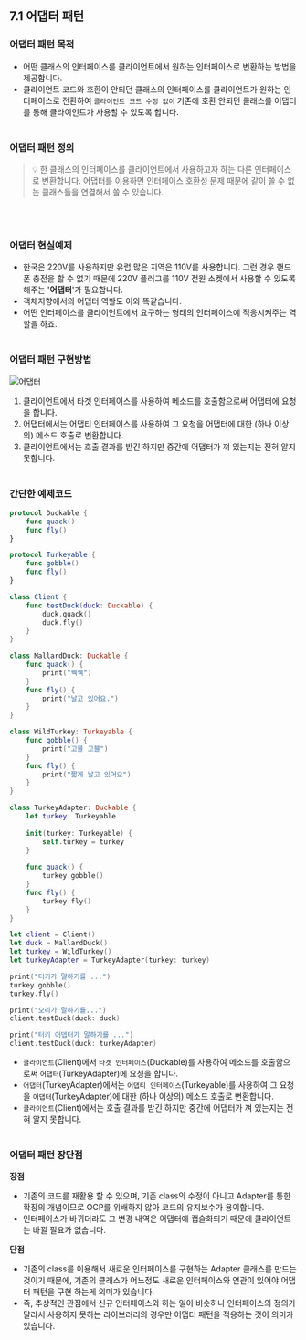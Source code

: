 ## 7.1 어댑터 패턴
### 어댑터 패턴 목적
- 어떤 클래스의 인터페이스를 클라이언트에서 원하는 인터페이스로 변환하는 방법을 제공합니다.
- 클라이언트 코드와 호환이 안되던 클래스의 인터페이스를 클라이언트가 원하는 인터페이스로 전환하여 `클라이언트 코드 수정 없이` 기존에 호환 안되던 클래스를 어댑터를 통해 클라이언트가 사용할 수 있도록 합니다.<br/><br/>

### 어댑터 패턴 정의
>
>💡 한 클래스의 인터페이스를 클라이언트에서 사용하고자 하는 다른 인터페이스로 변환합니다. 
>어댑터를 이용하면 인터페이스 호환성 문제 때문에 같이 쓸 수 없는 클래스들을 연결해서 쓸 수 있습니다.
>
<br/><br/>

### 어댑터 현실예제
- 한국은 220V를 사용하지만 유럽 많은 지역은 110V를 사용합니다. 그런 경우 핸드폰 충전을 할 수 없기 때문에 220V 플러그를 110V 전원 소켓에서 사용할 수 있도록 해주는 '**어댑터**'가 필요합니다.
- 객체지향에서의 어댑터 역할도 이와 똑같습니다.
- 어떤 인터페이스를 클라이언트에서 요구하는 형태의 인터페이스에 적응시켜주는 역할을 하죠.<br/><br/>

### 어댑터 패턴 구현방법
![어댑터](https://user-images.githubusercontent.com/48742165/141969619-53089956-bd61-488f-ae7a-466a75720567.png)

1. 클라이언트에서 타겟 인터페이스를 사용하여 메소드를 호출함으로써 어댑터에 요청을 합니다.
2. 어댑터에서는 어댑티 인터페이스를 사용하여 그 요청을 어댑터에 대한 (하나 이상의) 메소드 호출로 변환합니다.
3. 클라이언트에서는 호출 결과를 받긴 하지만 중간에 어댑터가 껴 있는지는 전혀 알지 못합니다. <br/><br/>

### 간단한 예제코드
```swift
protocol Duckable {
    func quack()
    func fly()
}

protocol Turkeyable {
    func gobble()
    func fly()
}

class Client {
    func testDuck(duck: Duckable) {
        duck.quack()
        duck.fly()
    }
}

class MallardDuck: Duckable {
    func quack() {
        print("꿱꿱")
    }
    func fly() {
        print("날고 있어요.")
    }
}

class WildTurkey: Turkeyable {
    func gobble() {
        print("고블 고블")
    }
    func fly() {
        print("짧게 날고 있어요")
    }
}

class TurkeyAdapter: Duckable {
    let turkey: Turkeyable
    
    init(turkey: Turkeyable) {
        self.turkey = turkey
    }
    
    func quack() {
        turkey.gobble()
    }
    func fly() {
        turkey.fly()
    }
}

let client = Client()
let duck = MallardDuck()
let turkey = WildTurkey()
let turkeyAdapter = TurkeyAdapter(turkey: turkey)

print("터키가 말하기를 ...")
turkey.gobble()
turkey.fly()

print("오리가 말하기를...")
client.testDuck(duck: duck)

print("터키 어뎁터가 말하기를 ...")
client.testDuck(duck: turkeyAdapter)
```

- `클라이언트`(Client)에서 `타겟 인터페이스`(Duckable)를 사용하여 메소드를 호출함으로써 `어댑터`(TurkeyAdapter)에 요청을 합니다.
- `어댑터`(TurkeyAdapter)에서는 `어댑티 인터페이스`(Turkeyable)를 사용하여 그 요청을 `어댑터`(TurkeyAdapter)에 대한 (하나 이상의) 메소드 호출로 변환합니다.
- `클라이언트`(Client)에서는 호출 결과를 받긴 하지만 중간에 어댑터가 껴 있는지는 전혀 알지 못합니다.<br/><br/>

### 어댑터 패턴 장단점
**장점**

- 기존의 코드를 재활용 할 수 있으며, 기존 class의 수정이 아니고 Adapter를 통한 확장의 개념이므로 OCP를 위배하지 않아 코드의 유지보수가 용이합니다.
- 인터페이스가 바뀌더라도 그 변경 내역은 어댑터에 캡슐화되기 때문에 클라이언트는 바뀔 필요가 없습니다.

**단점**

- 기존의 class를 이용해서 새로운 인터페이스를 구현하는 Adapter 클래스를 만드는 것이기 때문에, 기존의 클래스가 어느정도 새로운 인터페이스와 연관이 있어야 어댑터 패턴을 구현 하는게 의미가 있습니다.
- 즉, 추상적인 관점에서 신규 인터페이스와 하는 일이 비슷하나 인터페이스의 정의가 달라서 사용하지 못하는 라이브러리의 경우만 어댑터 패턴을 적용하는 것이 의미가 있습니다.


